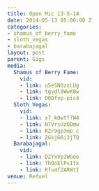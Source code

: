 ```yaml
---
title: Open Mic 13-5-14
date: 2014-05-13 05:00:00 Z
categories:
- shamus_of_berry_fame
- sloth_vegas
- barabajagal
layout: post
parent: Gigs
media:
  Shamus of Berry Fame:
    vid:
    - link: u5eSNOzzLUg
    - link: tgvdl0WwK0w
    - link: D0Dfvp-pic4
  Sloth Vegas:
    vid:
    - link: x7_kOwtf7W4
    - link: N7VrsUzODmw
    - link: RZr9gp3mp_c
    - link: ZGsjG6i3jTQ
  Barabajagal:
    vid:
    - link: DZYxVpiWGeo
    - link: 7h0oElPsItk
    - link: Rfu4fZARWtI
venue: Refuel
---
```


